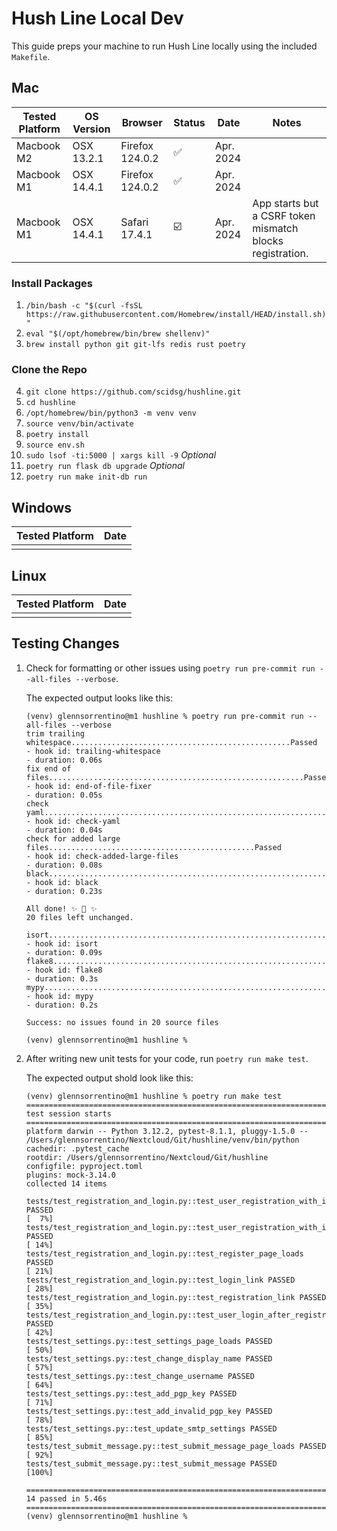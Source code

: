 # Hush Line Local Dev

This guide preps your machine to run Hush Line locally using the included `Makefile`.

## Mac

| Tested Platform | OS Version | Browser | Status | Date | Notes |
|-|-|-|-|-|-|
| Macbook M2 | OSX 13.2.1 | Firefox 124.0.2 | ✅ | Apr. 2024 | |
| Macbook M1 | OSX 14.4.1 | Firefox 124.0.2 | ✅ | Apr. 2024 | |
| Macbook M1 | OSX 14.4.1 | Safari 17.4.1 | ☑️ | Apr. 2024 | App starts but a CSRF token mismatch blocks registration. |

### Install Packages
1. `/bin/bash -c "$(curl -fsSL https://raw.githubusercontent.com/Homebrew/install/HEAD/install.sh)"`
2. `eval "$(/opt/homebrew/bin/brew shellenv)"`
3. `brew install python git git-lfs redis rust poetry`

### Clone the Repo
4. `git clone https://github.com/scidsg/hushline.git`
5. `cd hushline`
6. `/opt/homebrew/bin/python3 -m venv venv`
7. `source venv/bin/activate`
8. `poetry install`
9. `source env.sh`
10. `sudo lsof -ti:5000 | xargs kill -9` _Optional_
11. `poetry run flask db upgrade` _Optional_
12. `poetry run make init-db run`

## Windows

| Tested Platform | Date |
|-|-|
|  |  |

## Linux

| Tested Platform | Date |
|-|-|
|  |  |


## Testing Changes

1. Check for formatting or other issues using `poetry run pre-commit run --all-files --verbose`.

    The expected output looks like this:
  
    ```
    (venv) glennsorrentino@m1 hushline % poetry run pre-commit run --all-files --verbose
    trim trailing whitespace.................................................Passed
    - hook id: trailing-whitespace
    - duration: 0.06s
    fix end of files.........................................................Passed
    - hook id: end-of-file-fixer
    - duration: 0.05s
    check yaml...............................................................Passed
    - hook id: check-yaml
    - duration: 0.04s
    check for added large files..............................................Passed
    - hook id: check-added-large-files
    - duration: 0.08s
    black....................................................................Passed
    - hook id: black
    - duration: 0.23s
    
    All done! ✨ 🍰 ✨
    20 files left unchanged.
    
    isort....................................................................Passed
    - hook id: isort
    - duration: 0.09s
    flake8...................................................................Passed
    - hook id: flake8
    - duration: 0.3s
    mypy.....................................................................Passed
    - hook id: mypy
    - duration: 0.2s
    
    Success: no issues found in 20 source files
    
    (venv) glennsorrentino@m1 hushline %
    ```

2. After writing new unit tests for your code, run `poetry run make test`.

    The expected output shold look like this:
    
    ```
    (venv) glennsorrentino@m1 hushline % poetry run make test
    ======================================================================== test session starts =========================================================================
    platform darwin -- Python 3.12.2, pytest-8.1.1, pluggy-1.5.0 -- /Users/glennsorrentino/Nextcloud/Git/hushline/venv/bin/python
    cachedir: .pytest_cache
    rootdir: /Users/glennsorrentino/Nextcloud/Git/hushline
    configfile: pyproject.toml
    plugins: mock-3.14.0
    collected 14 items                                                                                                                                                   
    
    tests/test_registration_and_login.py::test_user_registration_with_invite_code_disabled PASSED                                                                  [  7%]
    tests/test_registration_and_login.py::test_user_registration_with_invite_code_enabled PASSED                                                                   [ 14%]
    tests/test_registration_and_login.py::test_register_page_loads PASSED                                                                                          [ 21%]
    tests/test_registration_and_login.py::test_login_link PASSED                                                                                                   [ 28%]
    tests/test_registration_and_login.py::test_registration_link PASSED                                                                                            [ 35%]
    tests/test_registration_and_login.py::test_user_login_after_registration PASSED                                                                                [ 42%]
    tests/test_settings.py::test_settings_page_loads PASSED                                                                                                        [ 50%]
    tests/test_settings.py::test_change_display_name PASSED                                                                                                        [ 57%]
    tests/test_settings.py::test_change_username PASSED                                                                                                            [ 64%]
    tests/test_settings.py::test_add_pgp_key PASSED                                                                                                                [ 71%]
    tests/test_settings.py::test_add_invalid_pgp_key PASSED                                                                                                        [ 78%]
    tests/test_settings.py::test_update_smtp_settings PASSED                                                                                                       [ 85%]
    tests/test_submit_message.py::test_submit_message_page_loads PASSED                                                                                            [ 92%]
    tests/test_submit_message.py::test_submit_message PASSED                                                                                                       [100%]
    
    ========================================================================= 14 passed in 5.46s =========================================================================
    (venv) glennsorrentino@m1 hushline % 
    ```

